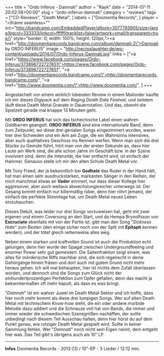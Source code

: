 +++
title = "Ordo Inferus - Damnati"
author = "Rayk"
date = "2014-07-11 20:02:58+00:00"
slug = "ordo-inferus-damnati"
category = "reviews"
tags = ["CD-Reviews", "Death Metal", ]
labels = ["Doomentia Records", ]
player = "<iframe seamless=\"\" src=\"http://bandcamp.com/EmbeddedPlayer/album=3077783905/size=large/bgcol=333333/linkcol=ffffff/tracklist=false/artwork=small/transparent=true/\" style=\"border: 0; width: 100%; height: 120px;\"><a href=\"http://doomentiarecords.bandcamp.com/album/damnati-2\">Damnati by ORDO INFERUS</a></iframe>"
image = "http://necroslaughter.de/wp-content/uploads/2014/07/Ordo-Inferus-Damnati.jpg"
links = ["<a href=\"https://www.facebook.com/pages/Ordo-Inferus/373896722727651\">https://www.facebook.com/pages/Ordo-Inferus/373896722727651</a>", "<a href=\"http://doomentiarecords.bandcamp.com/\">http://doomentiarecords.bandcamp.com/</a>", "<a href=\"http://www.doomentia.com/\">http://www.doomentia.com/</a>", ]
+++

Angestachelt von einem wirklich lobenden Review in einem Mailorder kaufte ich mir dieses Digipack auf dem _Raging Death Date Festival_<a href="http://necroslaughter.de/2014/05/raging-death-date-2014/" title="Raging Death Date 2014"></a>, und seitdem läuft diese Death Metal Granate in Dauerrotation. Und das, obwohl die Spielzeit gerade mal knappe 13 Minuten geht.

Mit **ORDO INFERUS** hat sich das tschechische Label einen wahren Goldbarren geangelt. **ORDO INFERUS** sind eine internationale Band, denn zum Zeitpunkt, wo diese drei genialen Songs eingezimmert wurden, waren hier drei Schweden und ein Ami am Zuge, die ein Wahnsinns intensives, aber auch qualitatives Geschoss ins Rennen werfen. Wenn man sich die drei Stücke zu Gemüte führt, hört man von der ersten Sekunde an, dass hier Leute am Werk sind, die alle schon Jahre im Geschäft bzw. in der Szene involviert sind, denn die Intensität, die hier entfacht wird, ist einfach der Hammer. Genauso stelle ich mir den alten Schule Death Metal vor.

Mit Tony Freed, der ja bekanntlich bei **Godhate** das Ruder in der Hand hält, hat man einen sehr ausdruckstarken, markanten Sänger in den Reihen, der mich manchmal etwas an **Vader** erinnert, nur dass dieser Kollege hier aggressiver, aber auch weitaus abwechslungsreicher unterwegs ist. Der Gesang kommt einfach nur killermäßig rüber, denn hier röhrt jemand, der einfach die perfekte Stimmlage hat, um Death Metal neues Leben einzuhauchen.

Dieses Debüt, was leider nur drei Songs vorzuweisen hat, geht mit zwei eigenen und einem Coversong an den Start, und da Hempa Brynolfsson von **Excruciate** ebenfalls mit von der Partie ist, gibt man den Song "_Sickness Hate_" zum Besten (den einige sicher noch von der Split mit **Epitaph** kennen werden), und der tötet gleich reihenweise alles weg.

Neben einem starken und kraftvollen Sound ist auch die Produktion echt gelungen, denn hier wurde der Spagat zwischen Undergroundfeeling und enormer Power sehr gut gemeistert. Die Saitenfraktion zeigt einem, was alles für mörderische Riffs machbar sind, die sich regelrecht in deine Gehörgänge hinein fräsen und dort auch mit gutem Grund nicht mehr heraus gehen. Ich will mal behaupten, hier ist nichts dem Zufall überlassen worden, und dennoch sind die Songs zum Glück nicht der einhundertprozentigen Perfektion zum Opfer gefallen, denn das macht ja bekanntermaßen oft mehr kaputt, als dass es was bringt.

"_Damnati_" ist ein wahrer Juwel im Death Metal Sektor und ich hoffe, dass hier noch mehr kommt als diese drei lumpigen Songs. Wer auf alten Death Metal mit technischem Know-how steht, die ein oder andere morbide Melodie dazu addiert und die Schnauze voll hat von Bands, die immer und immer wieder die schwedischen Szenegrößen nachäffen, der sollte unbedingt nach diesem Teil Ausschau halten, denn hier hörst du auf dem Punkt genau, wie rotziger Death Metal gespielt wird. Sollte in keiner Sammlung fehlen. Wer "_Damnati_" noch nicht sein Eigen nennt, dem entgeht hier was. Das Teil gibt's übrigens auch als 10“ LP.





---
**Infos**
Doomentia Records - 2013
CD / 10"-EP - 3 Lieder / 12:12 min.
